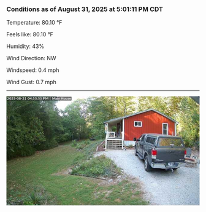 ### Conditions as of August 31, 2025 at 5:01:11 PM CDT 

Temperature: 80.10 &deg;F

Feels like: 80.10 &deg;F

Humidity: 43%

Wind Direction: NW

Windspeed: 0.4 mph

Wind Gust: 0.7 mph

---

<img src="./images/latest.jpeg"/>

